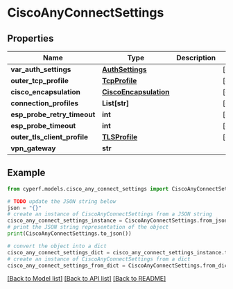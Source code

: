 # CiscoAnyConnectSettings


## Properties

Name | Type | Description | Notes
------------ | ------------- | ------------- | -------------
**var_auth_settings** | [**AuthSettings**](AuthSettings.md) |  | [optional] 
**outer_tcp_profile** | [**TcpProfile**](TcpProfile.md) |  | [optional] 
**cisco_encapsulation** | [**CiscoEncapsulation**](CiscoEncapsulation.md) |  | [optional] 
**connection_profiles** | **List[str]** |  | [optional] 
**esp_probe_retry_timeout** | **int** |  | [optional] 
**esp_probe_timeout** | **int** |  | [optional] 
**outer_tls_client_profile** | [**TLSProfile**](TLSProfile.md) |  | [optional] 
**vpn_gateway** | **str** |  | 

## Example

```python
from cyperf.models.cisco_any_connect_settings import CiscoAnyConnectSettings

# TODO update the JSON string below
json = "{}"
# create an instance of CiscoAnyConnectSettings from a JSON string
cisco_any_connect_settings_instance = CiscoAnyConnectSettings.from_json(json)
# print the JSON string representation of the object
print(CiscoAnyConnectSettings.to_json())

# convert the object into a dict
cisco_any_connect_settings_dict = cisco_any_connect_settings_instance.to_dict()
# create an instance of CiscoAnyConnectSettings from a dict
cisco_any_connect_settings_from_dict = CiscoAnyConnectSettings.from_dict(cisco_any_connect_settings_dict)
```
[[Back to Model list]](../README.md#documentation-for-models) [[Back to API list]](../README.md#documentation-for-api-endpoints) [[Back to README]](../README.md)


